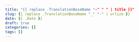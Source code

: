 ```yaml
---
title: "{{ replace .TranslationBaseName "-" " " | title }}"
slug: {{ replace .TranslationBaseName "_" "-" | urlize }}
date: {{ .Date }}
draft: true
categories: []
tags: []
---
```

